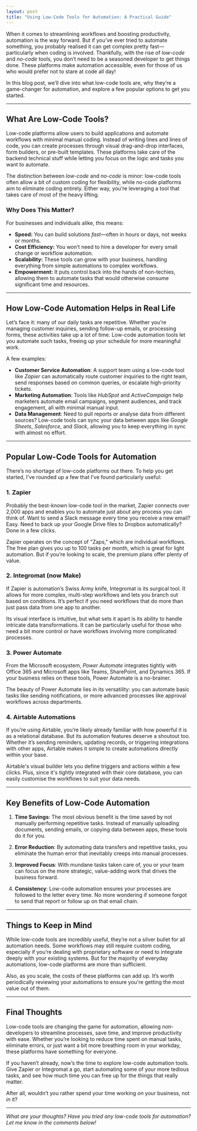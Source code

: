 ```yaml
---
layout: post
title: "Using Low-Code Tools for Automation: A Practical Guide"
---
```

When it comes to streamlining workflows and boosting productivity, automation is the way forward. But if you’ve ever tried to automate something, you probably realised it can get complex pretty fast—particularly when coding is involved. Thankfully, with the rise of *low-code* and *no-code* tools, you don’t need to be a seasoned developer to get things done. These platforms make automation accessible, even for those of us who would prefer not to stare at code all day!

In this blog post, we’ll dive into what low-code tools are, why they’re a game-changer for automation, and explore a few popular options to get you started.

---

## What Are Low-Code Tools?

Low-code platforms allow users to build applications and automate workflows with minimal manual coding. Instead of writing lines and lines of code, you can create processes through visual drag-and-drop interfaces, form builders, or pre-built templates. These platforms take care of the backend technical stuff while letting you focus on the logic and tasks you want to automate.

The distinction between *low-code* and *no-code* is minor: low-code tools often allow a bit of custom coding for flexibility, while no-code platforms aim to eliminate coding entirely. Either way, you’re leveraging a tool that takes care of most of the heavy lifting.

### Why Does This Matter?

For businesses and individuals alike, this means:

- **Speed:** You can build solutions *fast*—often in hours or days, not weeks or months.
- **Cost Efficiency:** You won’t need to hire a developer for every small change or workflow automation.
- **Scalability:** These tools can grow with your business, handling everything from simple automations to complex workflows.
- **Empowerment:** It puts control back into the hands of non-techies, allowing them to automate tasks that would otherwise consume significant time and resources.

---

## How Low-Code Automation Helps in Real Life

Let’s face it: many of our daily tasks are repetitive. Whether you’re managing customer inquiries, sending follow-up emails, or processing forms, these activities take up a lot of time. Low-code automation tools let you automate such tasks, freeing up your schedule for more meaningful work.

A few examples:

- **Customer Service Automation**: A support team using a low-code tool like *Zapier* can automatically route customer inquiries to the right team, send responses based on common queries, or escalate high-priority tickets.
- **Marketing Automation**: Tools like *HubSpot* and *ActiveCampaign* help marketers automate email campaigns, segment audiences, and track engagement, all with minimal manual input.
- **Data Management**: Need to pull reports or analyse data from different sources? Low-code tools can sync your data between apps like *Google Sheets*, *Salesforce*, and *Slack*, allowing you to keep everything in sync with almost no effort.

---

## Popular Low-Code Tools for Automation

There’s no shortage of low-code platforms out there. To help you get started, I’ve rounded up a few that I’ve found particularly useful:

### 1. **Zapier**
Probably the best-known low-code tool in the market, Zapier connects over 2,000 apps and enables you to automate just about any process you can think of. Want to send a Slack message every time you receive a new email? Easy. Need to back up your Google Drive files to Dropbox automatically? Done in a few clicks.

Zapier operates on the concept of "Zaps," which are individual workflows. The free plan gives you up to 100 tasks per month, which is great for light automation. But if you’re looking to scale, the premium plans offer plenty of value.

### 2. **Integromat (now Make)**
If Zapier is automation’s Swiss Army knife, Integromat is its surgical tool. It allows for more complex, multi-step workflows and lets you branch out based on conditions. It’s perfect if you need workflows that do more than just pass data from one app to another.

Its visual interface is intuitive, but what sets it apart is its ability to handle intricate data transformations. It can be particularly useful for those who need a bit more control or have workflows involving more complicated processes.

### 3. **Power Automate**
From the Microsoft ecosystem, *Power Automate* integrates tightly with Office 365 and Microsoft apps like Teams, SharePoint, and Dynamics 365. If your business relies on these tools, Power Automate is a no-brainer.

The beauty of Power Automate lies in its versatility: you can automate basic tasks like sending notifications, or more advanced processes like approval workflows across departments.

### 4. **Airtable Automations**
If you’re using Airtable, you’re likely already familiar with how powerful it is as a relational database. But its automation features deserve a shoutout too. Whether it’s sending reminders, updating records, or triggering integrations with other apps, Airtable makes it simple to create automations directly within your base.

Airtable's visual builder lets you define triggers and actions within a few clicks. Plus, since it's tightly integrated with their core database, you can easily customise the workflows to suit your data needs.

---

## Key Benefits of Low-Code Automation

1. **Time Savings**: The most obvious benefit is the time saved by not manually performing repetitive tasks. Instead of manually uploading documents, sending emails, or copying data between apps, these tools do it for you.
  
2. **Error Reduction**: By automating data transfers and repetitive tasks, you eliminate the human error that inevitably creeps into manual processes.
  
3. **Improved Focus**: With mundane tasks taken care of, you or your team can focus on the more strategic, value-adding work that drives the business forward.
  
4. **Consistency**: Low-code automation ensures your processes are followed to the letter every time. No more wondering if someone forgot to send that report or follow up on that email chain.

---

## Things to Keep in Mind

While low-code tools are incredibly useful, they’re not a silver bullet for all automation needs. Some workflows may still require custom coding, especially if you’re dealing with proprietary software or need to integrate deeply with your existing systems. But for the majority of everyday automations, low-code platforms are more than sufficient.

Also, as you scale, the costs of these platforms can add up. It’s worth periodically reviewing your automations to ensure you're getting the most value out of them.

---

## Final Thoughts

Low-code tools are changing the game for automation, allowing non-developers to streamline processes, save time, and improve productivity with ease. Whether you’re looking to reduce time spent on manual tasks, eliminate errors, or just want a bit more breathing room in your workday, these platforms have something for everyone.

If you haven’t already, now’s the time to explore low-code automation tools. Give Zapier or Integromat a go, start automating some of your more tedious tasks, and see how much time you can free up for the things that really matter.

After all, wouldn’t you rather spend your time working *on* your business, not *in* it?

--- 

*What are your thoughts? Have you tried any low-code tools for automation? Let me know in the comments below!*